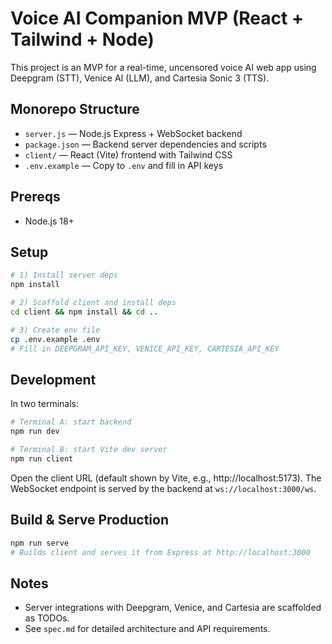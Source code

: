 # Voice AI Companion MVP (React + Tailwind + Node)

This project is an MVP for a real-time, uncensored voice AI web app using Deepgram (STT), Venice AI (LLM), and Cartesia Sonic 3 (TTS).

## Monorepo Structure
- `server.js` — Node.js Express + WebSocket backend
- `package.json` — Backend server dependencies and scripts
- `client/` — React (Vite) frontend with Tailwind CSS
- `.env.example` — Copy to `.env` and fill in API keys

## Prereqs
- Node.js 18+

## Setup
```bash
# 1) Install server deps
npm install

# 2) Scaffold client and install deps
cd client && npm install && cd ..

# 3) Create env file
cp .env.example .env
# Fill in DEEPGRAM_API_KEY, VENICE_API_KEY, CARTESIA_API_KEY
```

## Development
In two terminals:
```bash
# Terminal A: start backend
npm run dev

# Terminal B: start Vite dev server
npm run client
```

Open the client URL (default shown by Vite, e.g., http://localhost:5173). The WebSocket endpoint is served by the backend at `ws://localhost:3000/ws`.

## Build & Serve Production
```bash
npm run serve
# Builds client and serves it from Express at http://localhost:3000
```

## Notes
- Server integrations with Deepgram, Venice, and Cartesia are scaffolded as TODOs.
- See `spec.md` for detailed architecture and API requirements.
